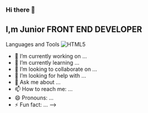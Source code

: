 ### Hi there 👋

## I,m Junior FRONT END DEVELOPER

Languages and Tools
![HTML5](https://img.shields.io/badge/-HTML-ec3e0e?style=for-the-badge&logo=HTML5&logoColor=fff)

- 🔭 I’m currently working on ...
- 🌱 I’m currently learning ...
- 👯 I’m looking to collaborate on ...
- 🤔 I’m looking for help with ...
- 💬 Ask me about ...
- 📫 How to reach me: ...
- 😄 Pronouns: ...
- ⚡ Fun fact: ...
  -->
